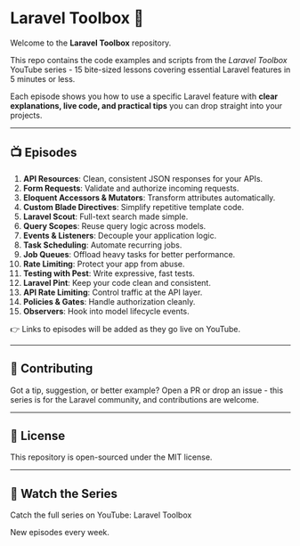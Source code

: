# Laravel Toolbox 🎥

Welcome to the **Laravel Toolbox** repository.

This repo contains the code examples and scripts from the *Laravel Toolbox* YouTube series - 15 bite-sized lessons covering essential Laravel features in 5 minutes or less.

Each episode shows you how to use a specific Laravel feature with **clear explanations, live code, and practical tips** you can drop straight into your projects.

---

## 📺 Episodes

1. **API Resources**: Clean, consistent JSON responses for your APIs.
2. **Form Requests**: Validate and authorize incoming requests.
3. **Eloquent Accessors & Mutators**: Transform attributes automatically.
4. **Custom Blade Directives**: Simplify repetitive template code.
5. **Laravel Scout**: Full-text search made simple.
6. **Query Scopes**: Reuse query logic across models.
7. **Events & Listeners**: Decouple your application logic.
8. **Task Scheduling**: Automate recurring jobs.
9. **Job Queues**: Offload heavy tasks for better performance.
10. **Rate Limiting**: Protect your app from abuse.
11. **Testing with Pest**: Write expressive, fast tests.
12. **Laravel Pint**: Keep your code clean and consistent.
13. **API Rate Limiting**: Control traffic at the API layer.
14. **Policies & Gates**: Handle authorization cleanly.
15. **Observers**: Hook into model lifecycle events.

👉 Links to episodes will be added as they go live on YouTube.

---

## 🤝 Contributing

Got a tip, suggestion, or better example?
Open a PR or drop an issue - this series is for the Laravel community, and contributions are welcome.

---

## 📜 License

This repository is open-sourced under the MIT license.

---

## 🔗 Watch the Series

Catch the full series on YouTube: Laravel Toolbox

New episodes every week.
